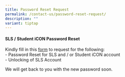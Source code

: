 ```yaml
---
title: Password Reset Request
permalink: /contact-us/password-reset-request/
description: ""
variant: tiptap
---
```

<h4><strong>SLS / Student iCON Password Reset</strong></h4>
<p>Kindly fill in this&nbsp;<a href="https://go.gov.sg/chijolnpasswordreset" rel="noopener" target="_blank">form</a>&nbsp;to
request for the following:
<br>- Password Reset for SLS and / or Student iCON account&nbsp;
<br>- Unlocking of SLS Account</p>
<p>We will get back to you with the new password soon.</p>